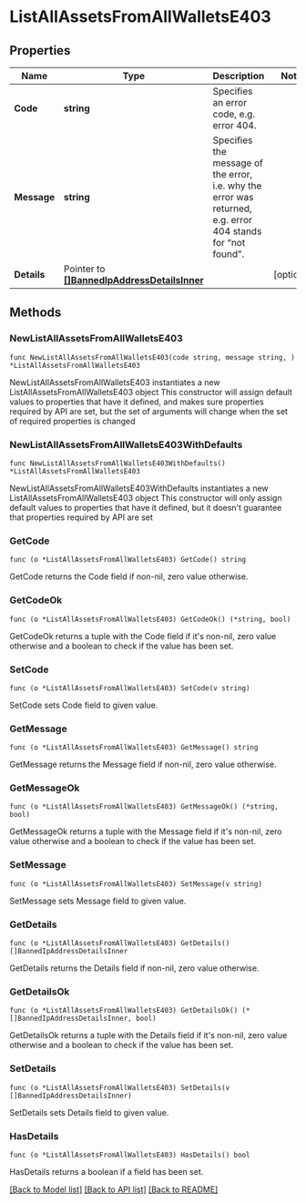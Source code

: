 # ListAllAssetsFromAllWalletsE403

## Properties

Name | Type | Description | Notes
------------ | ------------- | ------------- | -------------
**Code** | **string** | Specifies an error code, e.g. error 404. | 
**Message** | **string** | Specifies the message of the error, i.e. why the error was returned, e.g. error 404 stands for “not found”. | 
**Details** | Pointer to [**[]BannedIpAddressDetailsInner**](BannedIpAddressDetailsInner.md) |  | [optional] 

## Methods

### NewListAllAssetsFromAllWalletsE403

`func NewListAllAssetsFromAllWalletsE403(code string, message string, ) *ListAllAssetsFromAllWalletsE403`

NewListAllAssetsFromAllWalletsE403 instantiates a new ListAllAssetsFromAllWalletsE403 object
This constructor will assign default values to properties that have it defined,
and makes sure properties required by API are set, but the set of arguments
will change when the set of required properties is changed

### NewListAllAssetsFromAllWalletsE403WithDefaults

`func NewListAllAssetsFromAllWalletsE403WithDefaults() *ListAllAssetsFromAllWalletsE403`

NewListAllAssetsFromAllWalletsE403WithDefaults instantiates a new ListAllAssetsFromAllWalletsE403 object
This constructor will only assign default values to properties that have it defined,
but it doesn't guarantee that properties required by API are set

### GetCode

`func (o *ListAllAssetsFromAllWalletsE403) GetCode() string`

GetCode returns the Code field if non-nil, zero value otherwise.

### GetCodeOk

`func (o *ListAllAssetsFromAllWalletsE403) GetCodeOk() (*string, bool)`

GetCodeOk returns a tuple with the Code field if it's non-nil, zero value otherwise
and a boolean to check if the value has been set.

### SetCode

`func (o *ListAllAssetsFromAllWalletsE403) SetCode(v string)`

SetCode sets Code field to given value.


### GetMessage

`func (o *ListAllAssetsFromAllWalletsE403) GetMessage() string`

GetMessage returns the Message field if non-nil, zero value otherwise.

### GetMessageOk

`func (o *ListAllAssetsFromAllWalletsE403) GetMessageOk() (*string, bool)`

GetMessageOk returns a tuple with the Message field if it's non-nil, zero value otherwise
and a boolean to check if the value has been set.

### SetMessage

`func (o *ListAllAssetsFromAllWalletsE403) SetMessage(v string)`

SetMessage sets Message field to given value.


### GetDetails

`func (o *ListAllAssetsFromAllWalletsE403) GetDetails() []BannedIpAddressDetailsInner`

GetDetails returns the Details field if non-nil, zero value otherwise.

### GetDetailsOk

`func (o *ListAllAssetsFromAllWalletsE403) GetDetailsOk() (*[]BannedIpAddressDetailsInner, bool)`

GetDetailsOk returns a tuple with the Details field if it's non-nil, zero value otherwise
and a boolean to check if the value has been set.

### SetDetails

`func (o *ListAllAssetsFromAllWalletsE403) SetDetails(v []BannedIpAddressDetailsInner)`

SetDetails sets Details field to given value.

### HasDetails

`func (o *ListAllAssetsFromAllWalletsE403) HasDetails() bool`

HasDetails returns a boolean if a field has been set.


[[Back to Model list]](../README.md#documentation-for-models) [[Back to API list]](../README.md#documentation-for-api-endpoints) [[Back to README]](../README.md)


